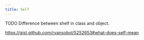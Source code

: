```yaml
---
title: Self
---
```


TODO
Difference between shelf in class and object.

https://gist.github.com/ryansobol/5252653#what-does-self-mean

